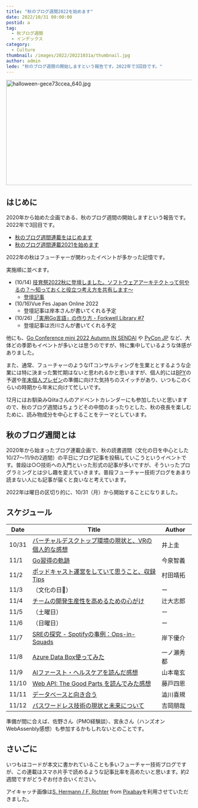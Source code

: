 ```yaml
---
title: "秋のブログ週間2022を始めます"
date: 2022/10/31 00:00:00
postid: a
tag:
  - 秋ブログ週間
  - インデックス
category:
  - Culture
thumbnail: /images/2022/20221031a/thumbnail.jpg
author: admin
lede: "秋のブログ週間の開始しますという報告です。2022年で3回目です。"
---
```

<img src="/images/2022/20221031a/halloween-gece73ccea_640.jpg" alt="halloween-gece73ccea_640.jpg" width="640" height="286" loading="lazy">

## はじめに

2020年から始めた企画である、秋のブログ週間の開始しますという報告です。2022年で3回目です。

* [秋のブログ週間連載をはじめます](/articles/20201026/)
* [秋のブログ週間連載2021を始めます](/articles/20211027a/)

2022年の秋はフューチャーが関わったイベントが多かった記憶です。

実施順に並べます。

* (10/14) [技育祭2022秋に登壇しました。ソフトウェアアーキテクトって何やるの？～知っておくと役立つ考え方を共有します～](https://talent.supporterz.jp/geeksai/2022autumn/)
  * [登壇記事](/articles/20221019a/)
* (10/16)Vue Fes Japan Online 2022
  * 登壇記事は岸本さんが書いてくれる予定
* (10/26) [「実用Go言語」の作り方 - Forkwell Library #7](https://forkwell.connpass.com/event/262394/)
  * 登壇記事は渋川さんが書いてくれる予定

他にも、[Go Conference mini 2022 Autumn IN SENDAI](https://sendaigo.connpass.com/event/256463/) や [PyCon JP](https://2022.pycon.jp/) など、大体どの季節もイベントが多いとは思うのですが、特に集中しているような体感がありました。

また、通常、フューチャーのようなITコンサルティングを生業ととするような企業には特に決まった繁忙期はないと思われるかと思いますが、個人的には[BPY](https://note.future.co.jp/n/n7b0e5de1b2bc)の予選や[年末個人プレゼン](https://note.future.co.jp/n/n08d63ab0be11)の準備に向けた気持ちのスイッチがあり、いつもこのくらいの時期から年末に向けて忙しいです。

12月にはお馴染みQiitaさんのアドベントカレンダーにも参加したいと思いますので、秋のブログ週間はちょうどその中間のまったりとした、秋の夜長を楽しむために、読み物成分を中心とすることをテーマとしています。

## 秋のブログ週間とは

2020年から始まったブログ連載企画で、秋の読書週間（文化の日を中心とした10/27〜11/9の2週間）の平日にブログ記事を投稿していこうというイベントです。普段は○○技術への入門といった形式の記事が多いですが、そういったプログラミングとは少し趣を変えていきます。普段フューチャー技術ブログをあまり読まない人にも記事が届くと良いなと考えています。

2022年は曜日の区切り的に、10/31（月）から開始することになりました。

## スケジュール

| Date  | Title                                            | Author     |
|-------|--------------------------------------------------|------------|
| 10/31 | [バーチャルデスクトップ環境の現状と、VRの個人的な感想](/articles/20221031b/)   | 井上圭   |
| 11/1  | [Go習得の軌跡](/articles/20221101a/)                                     | 今泉智義   |
| 11/2  | [ポッドキャスト運営をしていて思うこと、収録Tips](/articles/20221102a/) | 村田靖拓   |
| 11/3  | （文化の日🎨）                                    | ー         |
| 11/4  | [チームの開発生産性を高めるための心がけ](/articles/20221104a/) | 辻大志郎   |
| 11/5  | （土曜日）                                       | ー         |
| 11/6  | （日曜日）                                       | ー         |
| 11/7  | [SREの探究 - Spotifyの事例：Ops-in-Squads](/articles/20221107a/)  | 岸下優介   |
| 11/8  | [Azure Data Box使ってみた](/articles/20221108a/)     | 一ノ瀬秀都 |
| 11/9  | [AIファースト・ヘルスケアを読んだ感想](/articles/20221109a/)  | 山本竜玄   |
| 11/10 | [Web API: The Good Parts を読んでみた感想](/articles/20221110a/)         | 藤戸四恩   |
| 11/11 | [データベースと向き合う](/articles/20221111a/)            | 澁川喜規   |
| 11/12 | [パスワードレス技術の現状と未来について](/articles/20221114a/) | 吉岡朋哉   |

準備が間に合えば、佐野さん（PMO経験談）、宮永さん（ハンズオンWebAssenbly感想）も参加するかもしれないとのことです。

## さいごに

いつもはコードが本文に書かれていることも多いフューチャー技術ブログですが、この連載はスマホ片手で読めるような記事比率を高めたいと思います。約2週間ですがどうぞお付き合いください。

アイキャッチ画像は<a href="https://pixabay.com/users/pixel2013-2364555/?utm_source=link-attribution&amp;utm_medium=referral&amp;utm_campaign=image&amp;utm_content=2901944">S. Hermann / F. Richter</a> from <a href="https://pixabay.com//?utm_source=link-attribution&amp;utm_medium=referral&amp;utm_campaign=image&amp;utm_content=2901944">Pixabay</a>を利用させていただきました。
